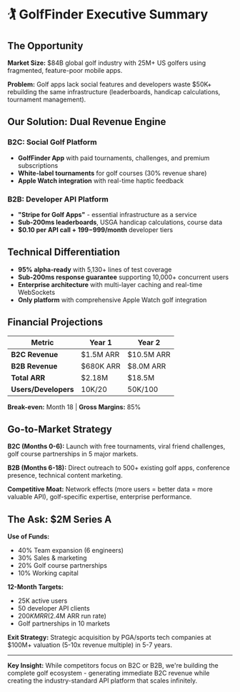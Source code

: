 # 🏌️ GolfFinder Executive Summary

## The Opportunity

**Market Size:** $84B global golf industry with 25M+ US golfers using fragmented, feature-poor mobile apps.

**Problem:** Golf apps lack social features and developers waste $50K+ rebuilding the same infrastructure (leaderboards, handicap calculations, tournament management).

## Our Solution: Dual Revenue Engine

### B2C: Social Golf Platform
- **GolfFinder App** with paid tournaments, challenges, and premium subscriptions
- **White-label tournaments** for golf courses (30% revenue share)
- **Apple Watch integration** with real-time haptic feedback

### B2B: Developer API Platform  
- **"Stripe for Golf Apps"** - essential infrastructure as a service
- **Sub-200ms leaderboards**, USGA handicap calculations, course data
- **$0.10 per API call + $199-$999/month** developer tiers

## Technical Differentiation

- **95% alpha-ready** with 5,130+ lines of test coverage
- **Sub-200ms response guarantee** supporting 10,000+ concurrent users
- **Enterprise architecture** with multi-layer caching and real-time WebSockets
- **Only platform** with comprehensive Apple Watch golf integration

## Financial Projections

| Metric | Year 1 | Year 2 |
|--------|--------|--------|
| **B2C Revenue** | $1.5M ARR | $10.5M ARR |
| **B2B Revenue** | $680K ARR | $8.0M ARR |
| **Total ARR** | $2.18M | $18.5M |
| **Users/Developers** | 10K/20 | 50K/100 |

**Break-even:** Month 18 | **Gross Margins:** 85%

## Go-to-Market Strategy

**B2C (Months 0-6):** Launch with free tournaments, viral friend challenges, golf course partnerships in 5 major markets.

**B2B (Months 6-18):** Direct outreach to 500+ existing golf apps, conference presence, technical content marketing.

**Competitive Moat:** Network effects (more users = better data = more valuable API), golf-specific expertise, enterprise performance.

## The Ask: $2M Series A

**Use of Funds:**
- 40% Team expansion (6 engineers)
- 30% Sales & marketing  
- 20% Golf course partnerships
- 10% Working capital

**12-Month Targets:**
- 25K active users
- 50 developer API clients  
- $200K MRR ($2.4M ARR run rate)
- Golf partnerships in 10 markets

**Exit Strategy:** Strategic acquisition by PGA/sports tech companies at $100M+ valuation (5-10x revenue multiple) in 5-7 years.

---

**Key Insight:** While competitors focus on B2C or B2B, we're building the complete golf ecosystem - generating immediate B2C revenue while creating the industry-standard API platform that scales infinitely.